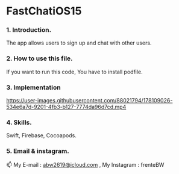# FastChatiOS15
### 1. Introduction. 

The app allows users to sign up and chat with other users.

### 2. How to use this file. 

If you want to run this code, You have to install podfile. 

### 3. Implementation

https://user-images.githubusercontent.com/88021794/178109026-534e6a7d-9201-4fb3-b127-7774da96d7cd.mp4

### 4. Skills. 

Swift, Firebase, Cocoapods. 

### 5. Email & instagram. 

📫 My E-mail : abw2619@icloud.com , My Instagram : frenteBW
